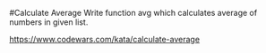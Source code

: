 #Calculate Average
Write function avg which calculates average of numbers in given list.

https://www.codewars.com/kata/calculate-average